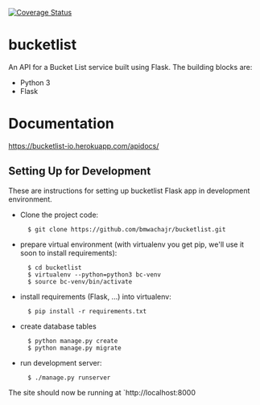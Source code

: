 [![Coverage Status](https://coveralls.io/repos/github/bmwachajr/bucketlist/badge.svg?branch=master)](https://coveralls.io/github/bmwachajr/bucketlist?branch=master)

# bucketlist
An API for a Bucket List service built using Flask.
The building blocks are:

* Python 3
* Flask

# Documentation
https://bucketlist-io.herokuapp.com/apidocs/

## Setting Up for Development

These are instructions for setting up bucketlist Flask app
in development environment.

* Clone the project code:

        $ git clone https://github.com/bmwachajr/bucketlist.git

* prepare virtual environment
  (with virtualenv you get pip, we'll use it soon to install requirements):

        $ cd bucketlist
        $ virtualenv --python=python3 bc-venv
        $ source bc-venv/bin/activate


* install requirements (Flask, ...) into virtualenv:

        $ pip install -r requirements.txt

* create database tables

        $ python manage.py create
        $ python manage.py migrate

* run development server:

        $ ./manage.py runserver

The site should now be running at `http://localhost:8000
